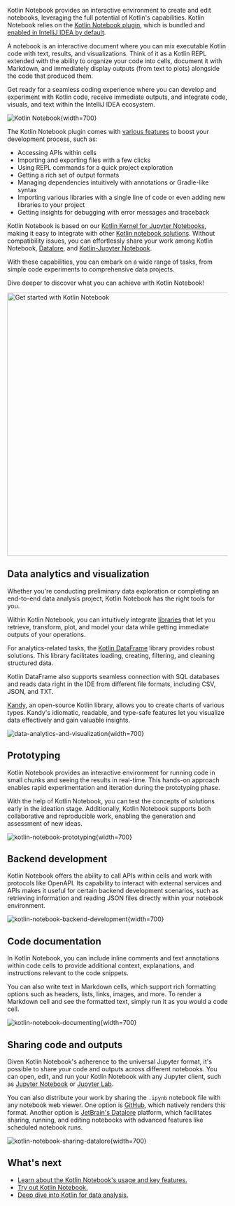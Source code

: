 [//]: # (title: Kotlin Notebook)

Kotlin Notebook provides an interactive environment to create and edit notebooks, leveraging the full potential of Kotlin's capabilities. 
Kotlin Notebook relies on the [Kotlin Notebook plugin](https://plugins.jetbrains.com/plugin/16340-kotlin-notebook),
which is bundled and [enabled in IntelliJ IDEA by default](kotlin-notebook-set-up-env.md).

A notebook is an interactive document where you can mix executable Kotlin code with text, results, and visualizations. 
Think of it as a Kotlin REPL extended with the ability to organize your code into cells, document it with Markdown, 
and immediately display outputs (from text to plots) alongside the code that produced them.

Get ready for a seamless coding experience where you can develop and experiment with Kotlin code, receive immediate outputs, and integrate code, 
visuals, and text within the IntelliJ IDEA ecosystem.

![Kotlin Notebook](data-analysis-notebook.gif){width=700}

The Kotlin Notebook plugin comes with [various features](https://www.jetbrains.com/help/idea/kotlin-notebook.html) to boost your development process, such as: 

* Accessing APIs within cells
* Importing and exporting files with a few clicks
* Using REPL commands for a quick project exploration
* Getting a rich set of output formats
* Managing dependencies intuitively with annotations or Gradle-like syntax
* Importing various libraries with a single line of code or even adding new libraries to your project
* Getting insights for debugging with error messages and traceback

Kotlin Notebook is based on our [Kotlin Kernel for Jupyter Notebooks](https://github.com/Kotlin/kotlin-jupyter?tab=readme-ov-file#kotlin-kernel-for-ipythonjupyter), 
making it easy to integrate with other [Kotlin notebook solutions](data-analysis-overview.md#notebooks).
Without compatibility issues, you can effortlessly share your work among Kotlin Notebook,
[Datalore](https://datalore.jetbrains.com/), and [Kotlin-Jupyter Notebook](https://github.com/Kotlin/kotlin-jupyter).

With these capabilities, you can embark on a wide range of tasks, from simple code experiments to comprehensive data projects. 

Dive deeper to discover what you can achieve with Kotlin Notebook!

<a href="get-started-with-kotlin-notebooks.md"><img src="notebook-get-started-button.svg" width="600" alt="Get started with Kotlin Notebook" style="block"/></a>

## Data analytics and visualization

Whether you're conducting preliminary data exploration or completing an end-to-end data analysis project, Kotlin Notebook has
the right tools for you.

Within Kotlin Notebook, you can intuitively integrate [libraries](data-analysis-libraries.md) that let you retrieve, transform, plot, and model your data 
while getting immediate outputs of your operations.

For analytics-related tasks, the [Kotlin DataFrame](https://kotlin.github.io/dataframe/overview.html) library 
provides robust solutions. This library facilitates loading, creating, filtering, and cleaning structured data.

Kotlin DataFrame also supports seamless connection with SQL databases and reads data right in the IDE from 
different file formats, including CSV, JSON, and TXT.

[Kandy](https://kotlin.github.io/kandy/welcome.html), an open-source Kotlin library, allows you to create charts of various types.
Kandy's idiomatic, readable, and type-safe features let you visualize data effectively and gain valuable insights.

![data-analytics-and-visualization](data-analysis-kandy-example.png){width=700}

## Prototyping

Kotlin Notebook provides an interactive environment for running code in small chunks and seeing the results in real-time. 
This hands-on approach enables rapid experimentation and iteration during the prototyping phase.

With the help of Kotlin Notebook, you can test the concepts of solutions early in the ideation stage. Additionally, Kotlin Notebook supports both 
collaborative and reproducible work, enabling the generation and assessment of new ideas.

![kotlin-notebook-prototyping](kotlin-notebook-prototyping.png){width=700}

## Backend development

Kotlin Notebook offers the ability to call APIs within cells and work with protocols like OpenAPI. Its capability to 
interact with external services and APIs makes it useful for certain backend development scenarios, such as 
retrieving information and reading JSON files directly within your notebook environment.

![kotlin-notebook-backend-development](kotlin-notebook-backend-development.png){width=700}

## Code documentation

In Kotlin Notebook, you can include inline comments and text annotations within code cells to provide additional context, 
explanations, and instructions relevant to the code snippets.

You can also write text in Markdown cells, which support rich formatting options such as headers, lists, links, images, and more. 
To render a Markdown cell and see the formatted text, simply run it as you would a code cell.

![kotlin-notebook-documenting](kotlin-notebook-documentation.png){width=700}

## Sharing code and outputs

Given Kotlin Notebook's adherence to the universal Jupyter format, it's possible to share your code and outputs across different notebooks.
You can open, edit, and run your Kotlin Notebook with any Jupyter client, such as [Jupyter Notebook](https://jupyter.org/) or [Jupyter Lab](https://jupyterlab.readthedocs.io/en/latest/). 

You can also distribute your work by sharing the `.ipynb` notebook file with any notebook web viewer. One option is [GitHub](https://github.com/), 
which natively renders this format. Another option is [JetBrain's Datalore](https://datalore.jetbrains.com/) platform, 
which facilitates sharing, running, and editing notebooks with advanced features like scheduled notebook runs. 

![kotlin-notebook-sharing-datalore](kotlin-notebook-sharing-datalore.png){width=700}

## What's next

* [Learn about the Kotlin Notebook's usage and key features.](https://www.jetbrains.com/help/idea/kotlin-notebook.html)
* [Try out Kotlin Notebook.](get-started-with-kotlin-notebooks.md)
* [Deep dive into Kotlin for data analysis.](data-analysis-overview.md)